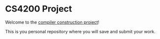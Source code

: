 # CS4200 Project

Welcome to the [compiler construction project](https://tudelft-cs4200-2020.github.io/project/)!

This is you personal repository where you will save and submit your work.
